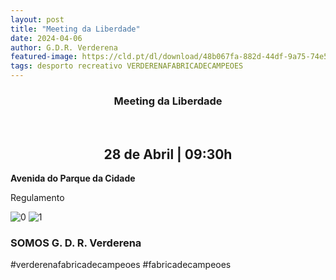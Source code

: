 ```yaml
---
layout: post
title: "Meeting da Liberdade"
date: 2024-04-06
author: G.D.R. Verderena
featured-image: https://cld.pt/dl/download/48b067fa-882d-44df-9a75-74e51e14a42d/A4%20marcha%20%284%29%20%28002%29.jpg
tags: desporto recreativo VERDERENAFABRICADECAMPEOES
---
```


<CENTER><H3>Meeting da Liberdade</H3></CENTER>
<br>

<CENTER><H2>28 de Abril | 09:30h</H2></CENTER>

<b>Avenida do Parque da Cidade </b> <br> 

Regulamento

![0](https://cld.pt/dl/download/d3a49f0b-bd99-4beb-88d3-a220524038d6/Meeting%20da%20Liberdade%20de%20Marcha%20Atletica%20Regulamento%2028.04.2024_P%C3%A1gina_1.png)
![1](https://cld.pt/dl/download/0f9c548d-5300-4675-8fa2-a1383a246989/Meeting%20da%20Liberdade%20de%20Marcha%20Atletica%20Regulamento%2028.04.2024_P%C3%A1gina_2.png)

<H3>SOMOS G. D. R. Verderena</H3>

#verderenafabricadecampeoes #fabricadecampeoes 
